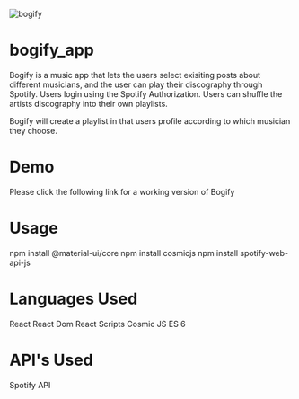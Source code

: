 ![bogify](https://user-images.githubusercontent.com/43362902/55020625-6e9cfb00-4fb4-11e9-8f07-adcbe5a358eb.png)


# bogify_app

Bogify is a music app that lets the users select exisiting posts about different musicians, and the user can play their discography through Spotify. Users login using the Spotify Authorization. Users can shuffle the artists discography into their own playlists.

Bogify will create a playlist in that users profile according to which musician they choose.

# Demo

Please click the following link for a working version of Bogify

# Usage

npm install @material-ui/core
npm install cosmicjs
npm install spotify-web-api-js

# Languages Used

React
React Dom
React Scripts
Cosmic JS
ES 6

# API's Used

Spotify API
